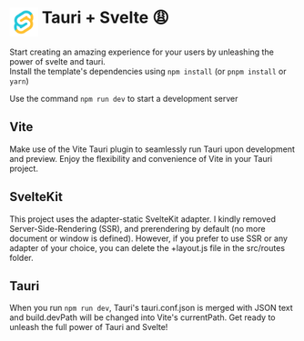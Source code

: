 # <img align="top" src="/src-tauri/icons/128x128.png" height=50>   Tauri + Svelte 😩
Start creating an amazing experience for your users by unleashing the power of svelte and tauri.<br/>
Install the template's dependencies using `npm install` (or `pnpm install` or `yarn`)

Use the command `npm run dev` to start a development server

## Vite
Make use of the Vite Tauri plugin to seamlessly run Tauri upon development and preview. Enjoy the flexibility and convenience of Vite in your Tauri project.

## SvelteKit
This project uses the adapter-static SvelteKit adapter. I kindly removed Server-Side-Rendering (SSR), and prerendering by default (no more document or window is defined). However, if you prefer to use SSR or any adapter of your choice, you can delete the +layout.js file in the src/routes folder.

## Tauri
When you run `npm run dev`, Tauri's tauri.conf.json is merged with JSON text and build.devPath will be changed into Vite's currentPath. Get ready to unleash the full power of Tauri and Svelte!